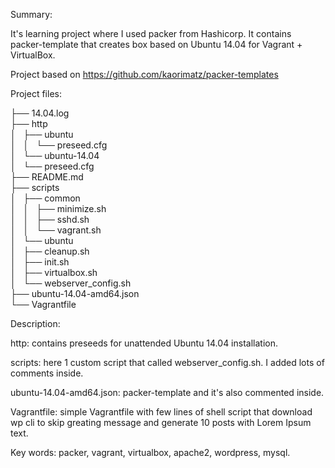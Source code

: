 
Summary: 

It's learning project where I used packer from Hashicorp. It contains packer-template that creates box based on Ubuntu 14.04 for Vagrant + VirtualBox.

Project based on https://github.com/kaorimatz/packer-templates

Project files: 

├── 14.04.log																			
├── http																			
│   ├── ubuntu																			
│   │   └── preseed.cfg																			
│   └── ubuntu-14.04																			
│       └── preseed.cfg																			
├── README.md																			
├── scripts																			
│   ├── common																			
│   │   ├── minimize.sh																			
│   │   ├── sshd.sh																			
│   │   └── vagrant.sh																			
│   └── ubuntu																			
│       ├── cleanup.sh																			
│       ├── init.sh																			
│       ├── virtualbox.sh																			
│       └── webserver_config.sh																			
├── ubuntu-14.04-amd64.json																			
└── Vagrantfile																			

Description: 

http: contains preseeds for unattended Ubuntu 14.04 installation.

scripts: here 1 custom script that called webserver_config.sh. I added lots of comments inside. 

ubuntu-14.04-amd64.json: packer-template and it's also commented inside.

Vagrantfile: simple Vagrantfile with few lines of shell script that download wp cli to skip greating message and generate 10 posts with Lorem Ipsum text.

Key words: packer, vagrant, virtualbox, apache2, wordpress, mysql.
